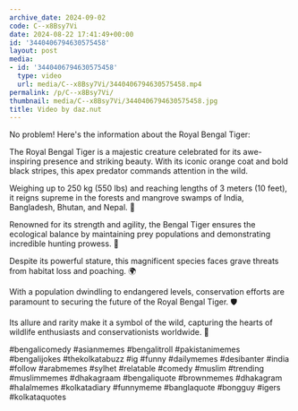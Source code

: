 ```yaml
---
archive_date: 2024-09-02
code: C--x8Bsy7Vi
date: 2024-08-22 17:41:49+00:00
id: '3440406794630575458'
layout: post
media:
- id: '3440406794630575458'
  type: video
  url: media/C--x8Bsy7Vi/3440406794630575458.mp4
permalink: /p/C--x8Bsy7Vi/
thumbnail: media/C--x8Bsy7Vi/3440406794630575458.jpg
title: Video by daz.nut
---
```


No problem! Here's the information about the Royal Bengal Tiger:  
  
The Royal Bengal Tiger is a majestic creature celebrated for its awe-inspiring presence and striking beauty. With its iconic orange coat and bold black stripes, this apex predator commands attention in the wild.  
  
Weighing up to 250 kg (550 lbs) and reaching lengths of 3 meters (10 feet), it reigns supreme in the forests and mangrove swamps of India, Bangladesh, Bhutan, and Nepal. 🐅  
  
Renowned for its strength and agility, the Bengal Tiger ensures the ecological balance by maintaining prey populations and demonstrating incredible hunting prowess. 🌿  
  
Despite its powerful stature, this magnificent species faces grave threats from habitat loss and poaching. 🌍  
  
With a population dwindling to endangered levels, conservation efforts are paramount to securing the future of the Royal Bengal Tiger. 🛡️  
  
Its allure and rarity make it a symbol of the wild, capturing the hearts of wildlife enthusiasts and conservationists worldwide. 💚  
  
#bengalicomedy #asianmemes #bengalitroll #pakistanimemes #bengalijokes #thekolkatabuzz #ig #funny #dailymemes #desibanter #india #follow #arabmemes #sylhet #relatable #comedy #muslim #trending #muslimmemes #dhakagraam #bengaliquote #brownmemes #dhakagram #halalmemes #kolkatadiary #funnymeme #banglaquote #bongguy #igers #kolkataquotes